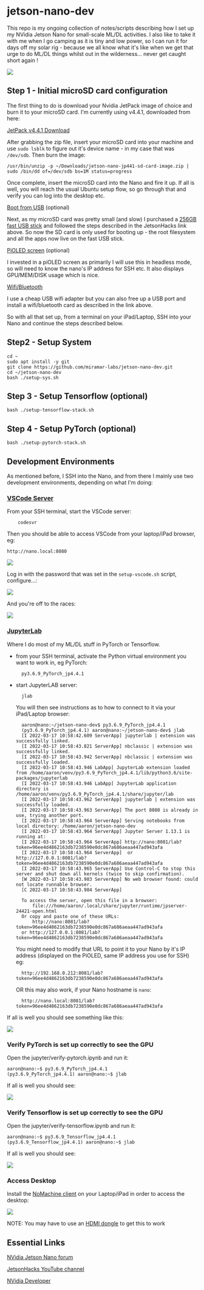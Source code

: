 # jetson-nano-dev
This repo is my ongoing collection of notes/scripts describing how I set up my NVidia Jetson Nano for small-scale ML/DL activities. I also like to take it with me when I go camping as it is tiny and low power, so I can run it for days off my solar rig - because we all know what it's like when we get that urge to do ML/DL things whilst out in the wilderness... never get caught short again ! 

![](res/nano.jpg)

## Step 1 - Initial microSD card configuration

The first thing to do is download your Nvidia JetPack image of choice and burn it to your microSD card. I'm currently using v4.4.1, downloaded from here:

[JetPack v4.4.1 Download](https://developer.nvidia.com/jetpack-sdk-441-archive)

After grabbing the zip file, insert your microSD card into your machine and use `sudo lsblk` to figure out it's device name - in my case that was `/dev/sdb`. Then burn the image:

    /usr/bin/unzip -p ~/Downloads/jetson-nano-jp441-sd-card-image.zip | sudo /bin/dd of=/dev/sdb bs=1M status=progress

Once complete, insert the microSD card into the Nano and fire it up. If all is well, you will reach the usual Ubuntu setup flow, so go through that and verify you can log into the desktop etc.

[Boot from USB](https://www.youtube.com/watch?v=J9EJ52Za7IE) (optional)

Next, as my microSD card was pretty small (and slow) I purchased a [256GB fast USB stick](https://www.amazon.com/gp/product/B08GY3Z4JR/ref=ppx_yo_dt_b_asin_title_o06_s00?ie=UTF8&psc=1) and followed the steps described in the JetsonHacks link above.
So now the SD card is only used for booting up - the root filesystem and all the apps now live on the fast USB stick.

[PiOLED screen](https://www.amazon.com/gp/product/B07MM68H8M/ref=ppx_yo_dt_b_asin_title_o07_s00?ie=UTF8&psc=1) (optional)

I invested in a piOLED screen as primarily I will use this in headless mode, so will need to know the nano's IP address for SSH etc. It also displays GPU/MEM/DISK usage which is nice. 

[Wifi/Bluetooth](https://www.youtube.com/watch?v=v_neNpfQ38Q)

I use a cheap USB wifi adapter but you can also free up a USB port and install a wifi/bluetooth card as described in the link above.


So with all that set up, from a terminal on your iPad/Laptop, SSH into your Nano and continue the steps described below.
## Step2 - Setup System 
    cd ~
    sudo apt install -y git
    git clone https://github.com/miramar-labs/jetson-nano-dev.git
    cd ~/jetson-nano-dev
    bash ./setup-sys.sh

## Step 3 - Setup Tensorflow (optional)

    bash ./setup-tensorflow-stack.sh

## Step 4 - Setup PyTorch (optional)

    bash ./setup-pytorch-stack.sh

## Development Environments

As mentioned before, I SSH into the Nano, and from there I mainly use two development environments, depending on what I'm doing:

### [VSCode Server](https://code.visualstudio.com/)


From your SSH terminal, start the VSCode server:

        codesvr

Then you should be able to access VSCode from your laptop/iPad browser, eg:

    http://nano.local:8080

![](res/vscode-login.png)

Log in with the password that was set in the `setup-vscode.sh` script, configure...:

![](res/vscode-setup.png)

And you're off to the races:

![](res/vscode-ok.png)

### [JupyterLab](https://jupyterlab.readthedocs.io/en/stable/getting_started/installation.html)

Where I do most of my ML/DL stuff in PyTorch or Tensorflow.

- from your SSH terminal, activate the Python virtual environment you want to work in, eg PyTorch:


        py3.6.9_PyTorch_jp4.4.1

- start JupyterLAB server:

        jlab

    You will then see instructions as to how to connect to it via your iPad/Laptop browser:

        aaron@nano:~/jetson-nano-dev$ py3.6.9_PyTorch_jp4.4.1 
        (py3.6.9_PyTorch_jp4.4.1) aaron@nano:~/jetson-nano-dev$ jlab
        [I 2022-03-17 10:58:42.609 ServerApp] jupyterlab | extension was successfully linked.
        [I 2022-03-17 10:58:43.821 ServerApp] nbclassic | extension was successfully linked.
        [I 2022-03-17 10:58:43.942 ServerApp] nbclassic | extension was successfully loaded.
        [I 2022-03-17 10:58:43.946 LabApp] JupyterLab extension loaded from /home/aaron/venv/py3.6.9_PyTorch_jp4.4.1/lib/python3.6/site-packages/jupyterlab
        [I 2022-03-17 10:58:43.946 LabApp] JupyterLab application directory is /home/aaron/venv/py3.6.9_PyTorch_jp4.4.1/share/jupyter/lab
        [I 2022-03-17 10:58:43.962 ServerApp] jupyterlab | extension was successfully loaded.
        [I 2022-03-17 10:58:43.963 ServerApp] The port 8080 is already in use, trying another port.
        [I 2022-03-17 10:58:43.964 ServerApp] Serving notebooks from local directory: /home/aaron/jetson-nano-dev
        [I 2022-03-17 10:58:43.964 ServerApp] Jupyter Server 1.13.1 is running at:
        [I 2022-03-17 10:58:43.964 ServerApp] http://nano:8081/lab?token=96ee4d4862163db7238590e0dc867a686aeaa447ad943afa
        [I 2022-03-17 10:58:43.964 ServerApp]  or http://127.0.0.1:8081/lab?token=96ee4d4862163db7238590e0dc867a686aeaa447ad943afa
        [I 2022-03-17 10:58:43.965 ServerApp] Use Control-C to stop this server and shut down all kernels (twice to skip confirmation).
        [W 2022-03-17 10:58:43.983 ServerApp] No web browser found: could not locate runnable browser.
        [C 2022-03-17 10:58:43.984 ServerApp] 
    
        To access the server, open this file in a browser:
            file:///home/aaron/.local/share/jupyter/runtime/jpserver-24421-open.html
        Or copy and paste one of these URLs:
            http://nano:8081/lab?token=96ee4d4862163db7238590e0dc867a686aeaa447ad943afa
        or http://127.0.0.1:8081/lab?token=96ee4d4862163db7238590e0dc867a686aeaa447ad943afa

    You might need to modify that URL to point it to your Nano by it's IP address (displayed on the PiOLED, same IP address you use for SSH) eg:

        http://192.168.0.212:8081/lab?token=96ee4d4862163db7238590e0dc867a686aeaa447ad943afa

    OR this may also work, if your Nano hostname is `nano`:

        http://nano.local:8081/lab?token=96ee4d4862163db7238590e0dc867a686aeaa447ad943afa


If all is well you should see something like this:

![](res/jlabok.png)

### Verify PyTorch is set up correctly to see the GPU

Open the jupyter/verify-pytorch.ipynb and run it:

    aaron@nano:~$ py3.6.9_PyTorch_jp4.4.1 
    (py3.6.9_PyTorch_jp4.4.1) aaron@nano:~$ jlab

If all is well you should see:

![](res/torchok.png)

### Verify Tensorflow is set up correctly to see the GPU

Open the jupyter/verify-tensorflow.ipynb and run it:

    aaron@nano:~$ py3.6.9_Tensorflow_jp4.4.1 
    (py3.6.9_Tensorflow_jp4.4.1) aaron@nano:~$ jlab

If all is well you should see:

![](res/tensorflowok.png)


### Access Desktop 

Install the [NoMachine client](https://www.nomachine.com/) on your Laptop/iPad in order to access the desktop:

![](res/nomachine.png)

NOTE: You may have to use an [HDMI dongle](https://www.amazon.com/1920x1080-generation-Headless-Emulator-Ethereum/dp/B07D9JLPY9/ref=sr_1_17_sspa?crid=1B9D9RXUHID27&keywords=hdmi+dongle&qid=1647728132&sprefix=hdmi+dongle%2Caps%2C134&sr=8-17-spons&psc=1&spLa=ZW5jcnlwdGVkUXVhbGlmaWVyPUEyTFVJMEhZQlpFMDA2JmVuY3J5cHRlZElkPUEwNDU5NDI4TEZQSUdCMDZSSzdOJmVuY3J5cHRlZEFkSWQ9QTAxNzMzOTcyQUJIS1Q2RzI1NDBXJndpZGdldE5hbWU9c3BfbXRmJmFjdGlvbj1jbGlja1JlZGlyZWN0JmRvTm90TG9nQ2xpY2s9dHJ1ZQ==) to get this to work
## Essential Links

[NVidia Jetson Nano forum](https://forums.developer.nvidia.com/c/agx-autonomous-machines/jetson-embedded-systems/jetson-nano/76)

[JetsonHacks YouTube channel](https://www.youtube.com/channel/UCQs0lwV6E4p7LQaGJ6fgy5Q)

[NVidia Developer](https://developer.nvidia.com/)